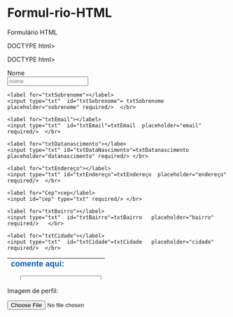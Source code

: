 # Formul-rio-HTML
Formulário HTML

DOCTYPE html>
<html>
  
DOCTYPE html>
<html>
  <head>
    <meta charset="utf-8">
    <title>Cadastro</title>
</head>
<body>
  <scrpt type=text/javascript src=https/code
  
  <h1>Nome</h1>
 <form nome="Nome"action="formNome.aspx"method=post">
    <label for="txtNome"></label>
    <input type="txt"  id="txtNome"=txtNome  placeholder="nome" required/>  </br>
    
    <label for="txtSobrenome"></label>
    <input type="txt"  id="txtSobrenome"= txtSobrenome  placeholder="sobrenome" required/>  </br>
    
    <label for="txtEmail"></label>
    <input type="txt"  id="txtEmail"=txtEmail  placeholder="email"  required/>  </br>
    
    <label for="txtDatanascimento"></labe>
    <input type="txt" id="txtDataNascimento"=txtDatanascimento  placeholder="datanascimento" required/> </br>
    
    <label for="txtEndereço"></label>
    <input type="txt" id="txtEndereço"=txtEndereço  placeholder="endereço" required/>  </br>
    
    <label for="Cep">cep</label>
    <input id="cep" type="txt" required/> </br>
    
    <label for="txtBairro"></label>
    <input type="txt"  id="txtBairro"=txtBairro   placeholder="bairro" required/>   </br>
    
    <label for="txtCidade"></label>
    <input type="txt"  id="txtCidade"=txtCidade   placeholder="cidade" required/>  </br> 
    
<table background="hey.png" width="200" height="50">
<td>
<form action="" method="post">
<font face="arial" size="4" color="#0057AE"><b>comente aqui:</b></font>
<br>

<font face="tahoma" size="1">nome</font><input tupe="text" name="nome">
<br>
<textarea name="comentarios" id="comentarios">
comentario
</textarea>
<br>

<input action="oi.html" type="submit" value="Comentar">
</form>
</td>
</table>

<label for="imagem">Imagem de perfil:</label>
   </td>
   <td>
    <input type="file" name="imagem" >
